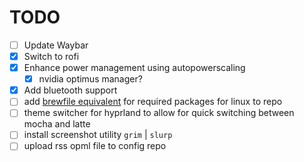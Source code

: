 # TODO

- [ ] Update Waybar
- [x] Switch to rofi
- [x] Enhance power management using autopowerscaling
  - [x] nvidia optimus manager?
- [x] Add bluetooth support
- [ ] add [brewfile equivalent](https://superuser.com/questions/1061612/how-do-you-make-a-list-file-for-pacman-to-install-from)
for required packages for linux to repo
- [ ] theme switcher for hyprland to allow for quick switching between
mocha and latte
- [ ] install screenshot utility `grim` | `slurp`
- [ ] upload rss opml file to config repo
